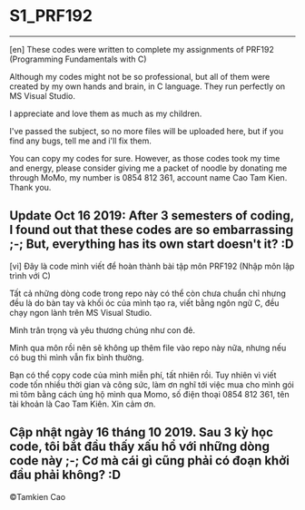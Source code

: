 # S1_PRF192

---

[en] These codes were written to complete my assignments of PRF192 (Programming Fundamentals with C)

Although my codes might not be so professional, but all of them were created by my own hands and brain, in C language. They run perfectly on MS Visual Studio.

I appreciate and love them as much as my children.

I've passed the subject, so no more files will be uploaded here, but if you find any bugs, tell me and i'll fix them.

You can copy my codes for sure. However, as those codes took my time and energy, please consider giving me a packet of noodle by donating me through MoMo, my number is 0854 812 361, account name Cao Tam Kien. Thank you.

Update Oct 16 2019: After 3 semesters of coding, I found out that these codes are so embarrassing ;-; But, everything has its own start doesn't it? :D
---

[vi] Đây là code mình viết để hoàn thành bài tập môn PRF192 (Nhập môn lập trình với C)

Tất cả những dòng code trong repo này có thể còn chưa chuẩn chỉ nhưng đều là do bàn tay và khối óc của mình tạo ra, viết bằng ngôn ngữ C, đều chạy ngon lành trên MS Visual Studio. 

Mình trân trọng và yêu thương chúng như con đẻ. 

Mình qua môn rồi nên sẽ không up thêm file vào repo này nữa, nhưng nếu có bug thì mình vẫn fix bình thường.

Bạn có thể copy code của mình miễn phí, tất nhiên rồi. Tuy nhiên vì viết code tốn nhiều thời gian và công sức, làm ơn nghĩ tới việc mua cho mình gói mì tôm bằng cách ủng hộ mình qua Momo, số điện thoại 0854 812 361, tên tài khoản là Cao Tam Kiên. Xin cảm ơn.

Cập nhật ngày 16 tháng 10 2019. Sau 3 kỳ học code, tôi bắt đầu thấy xấu hổ với những dòng code này ;-; Cơ mà cái gì cũng phải có đoạn khởi đầu phải không? :D
---
©Tamkien Cao
